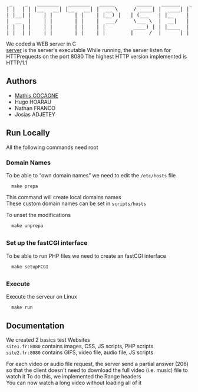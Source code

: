 <pre>
 _    _   _______   _______   _____       _____   ______   _____  __      __  ______   _____  
| |  | | |__   __| |__   __| |  __ \     / ____| |  ____| |  __ \ \ \    / / |  ____| |  __ \  
| |__| |    | |       | |    | |__) |   | (___   | |__    | |__) | \ \  / /  | |__    | |__) |  
|  __  |    | |       | |    |  ___/     \___ \  |  __|   |  _  /   \ \/ /   |  __|   |  _  /  
| |  | |    | |       | |    | |         ____) | | |____  | | \ \    \  /    | |____  | | \ \  
|_|  |_|    |_|       |_|    |_|        |_____/  |______| |_|  \_\    \/     |______| |_|  \_\
</pre>

We coded a WEB server in C  
[server](bin/server) is the server's executable
While running, the server listen for HTTPrequests on the port 8080
The highest HTTP version implemented is HTTP/1.1

## Authors

- [Mathis COCAGNE](https://github.com/0xmathis/Projet-Reseau)
- Hugo HOARAU
- Nathan FRANCO
- Josias ADJETEY
## Run Locally
All the following commands need root

### Domain Names

To be able to “own domain names” we need to edit the `/etc/hosts` file
```
  make prepa
```
This command will create local domains names  
These custom domain names can be set in `scripts/hosts`

To unset the modifications
```
  make unprepa
```

##

### Set up the fastCGI interface
To be able to run PHP files we need to create an fastCGI interface
```
  make setupFCGI
```

##

### Execute
Execute the serveur on Linux
```
  make run
```

## Documentation

We created 2 basics test Websites  
`site1.fr:8080` contains images, CSS, JS scripts, PHP scripts  
`site2.fr:8080` contains GIFS, video file, audio file, JS scripts

For each video or audio file request, the server send a partial answer (206) so that the client doesn't need to download the full video (i.e. music) file to watch it
To do this, we implemented the Range headers  
You can now watch a long video without loading all of it